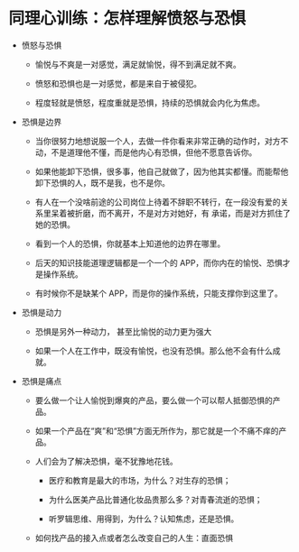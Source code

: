 # 同理心训练：怎样理解愤怒与恐惧

- 愤怒与恐惧

  - 愉悦与不爽是一对感觉，满足就愉悦，得不到满足就不爽。

  - 愤怒和恐惧也是一对感觉，都是来自于被侵犯。

  - 程度轻就是愤怒，程度重就是恐惧，持续的恐惧就会内化为焦虑。

- 恐惧是边界

  - 当你很努力地想说服一个人，去做一件你看来非常正确的动作时，对方不动，不是道理他不懂，而是他内心有恐惧，但他不愿意告诉你。

  - 如果他能卸下恐惧，很多事，他自己就做了，因为他其实都懂。而能帮他卸下恐惧的人，既不是我，也不是你。

  - 有人在一个没啥前途的公司岗位上待着不辞职不转行，在一段没有爱的关系里呆着被折磨，而不离开，不是对方对她好，有 承诺，而是对方抓住了她的恐惧。

  - 看到一个人的恐惧，你就基本上知道他的边界在哪里。

  - 后天的知识技能道理逻辑都是一个一个的 APP，而你内在的愉悦、恐惧才是操作系统。

  - 有时候你不是缺某个 APP，而是你的操作系统，只能支撑你到这里了。

- 恐惧是动力

  - 恐惧是另外一种动力， 甚至比愉悦的动力更为强大

  - 如果一个人在工作中，既没有愉悦，也没有恐惧。那么他不会有什么成就。

- 恐惧是痛点

  - 要么做一个让人愉悦到爆爽的产品，要么做一个可以帮人抵御恐惧的产品。

  - 如果一个产品在“爽”和“恐惧”方面无所作为，那它就是一个不痛不痒的产品。

  - 人们会为了解决恐惧，毫不犹豫地花钱。

    - 医疗和教育是最大的市场，为什么？对生存的恐惧；

    - 为什么医美产品比普通化妆品贵那么多？对青春流逝的恐惧；

    - 听罗辑思维、用得到，为什么？认知焦虑，还是恐惧。

  - 如何找产品的接入点或者怎么改变自己的人生：直面恐惧
